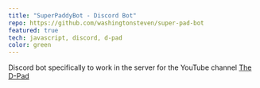 ```yaml
---
title: "SuperPaddyBot - Discord Bot"
repo: https://github.com/washingtonsteven/super-pad-bot
featured: true
tech: javascript, discord, d-pad
color: green
---
```


Discord bot specifically to work in the server for the YouTube channel <a href="http://dpad.fm" target="_blank" rel="noreferrer noopener">The D-Pad</a>